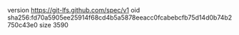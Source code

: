 version https://git-lfs.github.com/spec/v1
oid sha256:fd70a5905ee25914f68cd4b5a5878eeacc0fcabebcfb75d14d0b74b2750c43e0
size 3590

